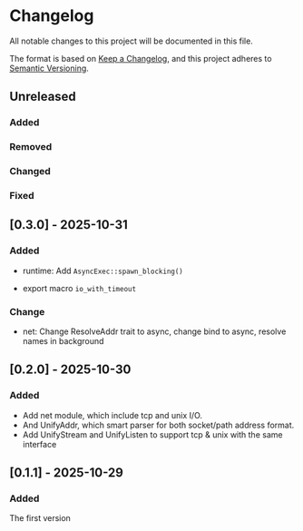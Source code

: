 # Changelog

All notable changes to this project will be documented in this file.

The format is based on [Keep a Changelog](https://keepachangelog.com/en/1.0.0/),
and this project adheres to [Semantic Versioning](https://semver.org/spec/v2.0.0.html).

## Unreleased

### Added

### Removed

### Changed

### Fixed

## [0.3.0] - 2025-10-31

### Added

- runtime: Add `AsyncExec::spawn_blocking()`

- export macro `io_with_timeout`

### Change

- net: Change ResolveAddr trait to async, change bind to async, resolve names in background

## [0.2.0] - 2025-10-30

### Added

- Add net module, which include tcp and unix I/O.
- And UnifyAddr, which smart parser for both socket/path address format.
- Add UnifyStream and UnifyListen to support tcp & unix with the same interface

## [0.1.1] - 2025-10-29

### Added

The first version
